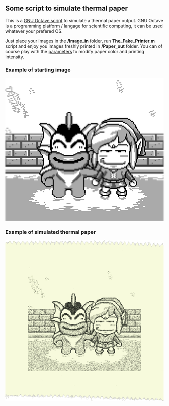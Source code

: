 ## Some script to simulate thermal paper

This is a [GNU Octave script](https://octave.org/) to simulate a thermal paper output. GNU Octave is a programming platform / langage for scientific computing, it can be used whatever your prefered OS.

Just place your images in the **/Image_in** folder, run **The_Fake_Printer.m** script and enjoy you images freshly printed in **/Paper_out** folder. You can of course play with the [parameters](https://github.com/Raphael-Boichot/The-TinyGB-Printer/blob/7eb4d7c1e2a45b5d8f762ec9807d3feabd0829df/SD/Paper_emulator/The_Fake_Printer.m#L12) to modify paper color and printing intensity.

### Example of starting image
![alt](/SD/Paper_emulator/Image_in/0001839.png)

### Example of simulated thermal paper
![alt](/SD/Paper_emulator/Paper_out/printerPaper-dark8-0001839.png)
